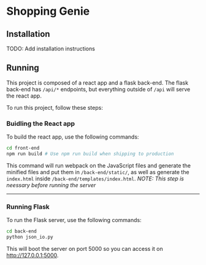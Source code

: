 # Shopping Genie

## Installation

TODO: Add installation instructions

## Running

This project is composed of a react app and a flask back-end. The flask back-end has `/api/*` endpoints, but everything outside of `/api` will serve the react app.

To run this project, follow these steps:

### Buidling the React app

To build the react app, use the following commands:

```sh
cd front-end
npm run build # Use npm run build when shipping to production
```

This command will run webpack on the JavaScript files and generate the minified files and put them in `/back-end/static/`, as well as generate the `index.html` inside `/back-end/templates/index.html`.
*NOTE: This step is neessary before running the server*

---

### Running Flask

To run the Flask server, use the following commands:

```sh
cd back-end
python json_io.py
```

This will boot the server on port 5000 so you can access it on http://127.0.0.1:5000.
